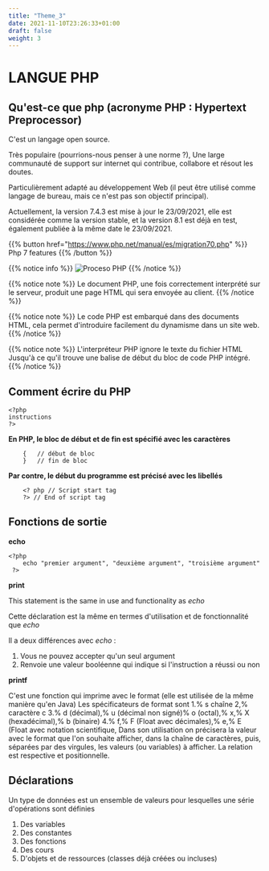 ```yaml
---
title: "Theme_3"
date: 2021-11-10T23:26:33+01:00
draft: false
weight: 3
---
```


# LANGUE PHP

## Qu'est-ce que php (acronyme PHP : Hypertext Preprocessor)

C'est un langage open source.

Très populaire (pourrions-nous penser à une norme ?), Une large communauté de support sur internet qui contribue, collabore et résout les doutes.

Particulièrement adapté au développement Web (il peut être utilisé comme langage de bureau, mais ce n'est pas son objectif principal).

Actuellement, la version 7.4.3 est mise à jour le 23/09/2021, elle est considérée comme la version stable, et la version 8.1 est déjà en test, également publiée à la même date le 23/09/2021.


{{% button href="https://www.php.net/manual/es/migration70.php" %}} Php 7 features {{% /button %}}


{{% notice info %}}
![Proceso PHP](/images/ProcesoPHP.png)
{{% /notice %}}


{{% notice note %}}
Le document PHP, une fois correctement interprété sur le serveur, produit une page HTML qui sera envoyée au client.
{{% /notice %}}

{{% notice note %}}
Le code PHP est embarqué dans des documents HTML, cela permet d'introduire facilement du dynamisme dans un site web.
{{% /notice %}}

{{% notice note %}}
L'interpréteur PHP ignore le texte du fichier HTML
Jusqu'à ce qu'il trouve une balise de début du bloc de code PHP intégré.
{{% /notice %}}


## Comment écrire du PHP

```
<?php
instructions
?>
```

**En PHP, le bloc de début et de fin est spécifié avec les caractères**

```
    {   // début de bloc
    }   // fin de bloc
```

**Par contre, le début du programme est précisé avec les libellés**

```
    <? php // Script start tag
    ?> // End of script tag
```

## Fonctions de sortie

**echo**

```
<?php
    echo "premier argument", "deuxième argument", "troisième argument"
 ?>
```

**print**

This statement is the same in use and functionality as *echo*

Cette déclaration est la même en termes d'utilisation et de fonctionnalité que *echo*

Il a deux différences avec *echo* :
1. Vous ne pouvez accepter qu'un seul argument
2. Renvoie une valeur booléenne qui indique si l'instruction a réussi ou non


**printf**

C'est une fonction qui imprime avec le format (elle est utilisée de la même manière qu'en Java) Les spécificateurs de format sont
1.% s chaîne
2,% caractère c
3.% d (décimal),% u (décimal non signé)% o (octal),% x,% X (hexadécimal),% b (binaire)
4.% f,% F (Float avec décimales),% e,% E (Float avec notation scientifique,
Dans son utilisation on précisera la valeur avec le format que l'on souhaite afficher, dans la chaîne de caractères, puis, séparées par des virgules, les valeurs (ou variables) à afficher. La relation est respective et positionnelle.


## Déclarations
Un type de données est un ensemble de valeurs pour lesquelles une série d'opérations sont définies
1. Des variables
2. Des constantes
3. Des fonctions
4. Des cours
5. D'objets et de ressources (classes déjà créées ou incluses)



